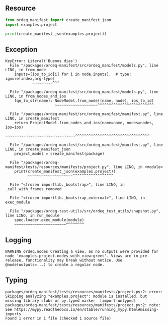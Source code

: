 ## Resource

```python
from ordeq_manifest import create_manifest_json
import examples.project

print(create_manifest_json(examples.project))

```

## Exception

```text
KeyError: Literal('Buenos dias')
  File "/packages/ordeq-manifest/src/ordeq_manifest/models.py", line LINO, in from_node
    inputs=[ios_to_id[i] for i in node.inputs],  # type: ignore[index,arg-type]
            ~~~~~~~~~^^^

  File "/packages/ordeq-manifest/src/ordeq_manifest/models.py", line LINO, in from_nodes_and_ios
    fqn_to_str(name): NodeModel.from_node((name, node), ios_to_id)
                      ~~~~~~~~~~~~~~~~~~~^^^^^^^^^^^^^^^^^^^^^^^^^

  File "/packages/ordeq-manifest/src/ordeq_manifest/manifest.py", line LINO, in create_manifest
    return ProjectModel.from_nodes_and_ios(name=name, nodes=nodes, ios=ios)
           ~~~~~~~~~~~~~~~~~~~~~~~~~~~~~~~^^^^^^^^^^^^^^^^^^^^^^^^^^^^^^^^^

  File "/packages/ordeq-manifest/src/ordeq_manifest/manifest.py", line LINO, in create_manifest_json
    project_model = create_manifest(package)

  File "/packages/ordeq-manifest/tests/resources/manifests/project.py", line LINO, in <module>
    print(create_manifest_json(examples.project))
          ~~~~~~~~~~~~~~~~~~~~^^^^^^^^^^^^^^^^^^

  File "<frozen importlib._bootstrap>", line LINO, in _call_with_frames_removed

  File "<frozen importlib._bootstrap_external>", line LINO, in exec_module

  File "/packages/ordeq-test-utils/src/ordeq_test_utils/snapshot.py", line LINO, in run_module
    spec.loader.exec_module(module)
    ~~~~~~~~~~~~~~~~~~~~~~~^^^^^^^^

```

## Logging

```text
WARNING	ordeq.nodes	Creating a view, as no outputs were provided for node 'examples.project.nodes_with_view:greet'. Views are in pre-release, functionality may break without notice. Use @node(outputs=...) to create a regular node. 

```

## Typing

```text
packages/ordeq-manifest/tests/resources/manifests/project.py:2: error: Skipping analyzing "examples.project": module is installed, but missing library stubs or py.typed marker  [import-untyped]
packages/ordeq-manifest/tests/resources/manifests/project.py:2: note: See https://mypy.readthedocs.io/en/stable/running_mypy.html#missing-imports
Found 1 error in 1 file (checked 1 source file)

```
